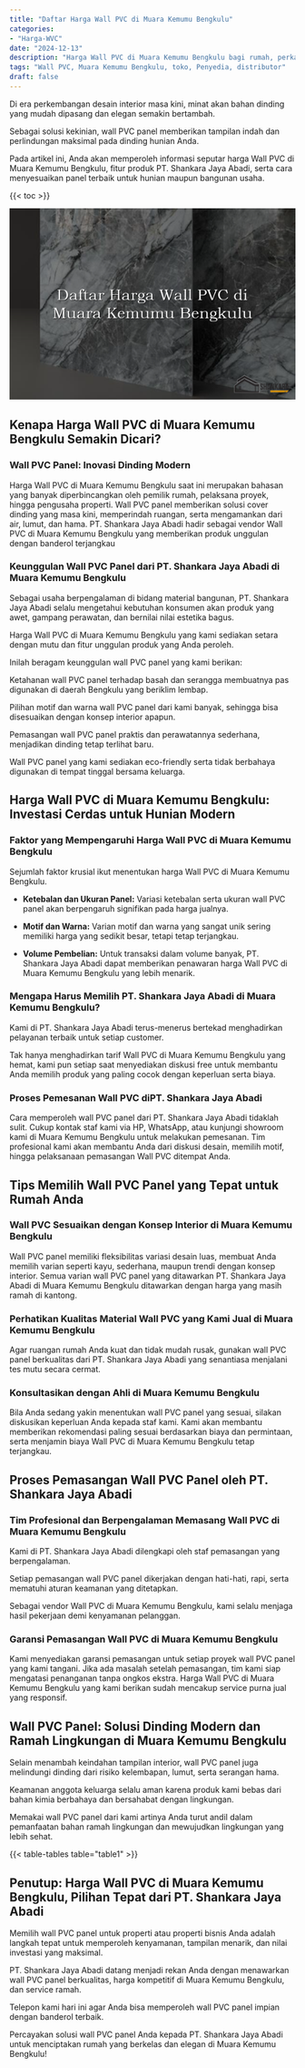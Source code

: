 ```yaml
---
title: "Daftar Harga Wall PVC di Muara Kemumu Bengkulu"
categories: 
- "Harga-WVC"
date: "2024-12-13"
description: "Harga Wall PVC di Muara Kemumu Bengkulu bagi rumah, perkantoran, serta toko. Produk terbaik, variasi motif, variasi warna menarik, dengan layanan penempatan dikerjakan oleh tim ahli dan kepastian resmi!|Layanan penyediaan Wall PVC di Muara Kemumu Bengkulu bagi keperluan hunian, kantor, atau toko, dengan panel berkualitas dan pemasangan oleh tim profesional serta kepastian resmi.|Solusi Wall PVC di Muara Kemumu Bengkulu yang terpercaya bagi rumah, office, dan gerai, dengan produk terbaik dan instalasi oleh tim berpengalaman dan kepastian resmi.|Distribusi Wall PVC di Muara Kemumu Bengkulu untuk hunian, perkantoran, serta toko, dengan produk unggulan dan penempatan oleh tim profesional, lengkap dengan kepastian resmi.}"
tags: "Wall PVC, Muara Kemumu Bengkulu, toko, Penyedia, distributor"
draft: false
---
```


Di era perkembangan desain interior masa kini, minat akan bahan dinding yang mudah dipasang dan elegan semakin bertambah.

Sebagai solusi kekinian, wall PVC panel memberikan tampilan indah dan perlindungan maksimal pada dinding hunian Anda.

Pada artikel ini, Anda akan memperoleh informasi seputar harga Wall PVC di Muara Kemumu Bengkulu, fitur produk PT. Shankara Jaya Abadi, serta cara menyesuaikan panel terbaik untuk hunian maupun bangunan usaha.

{{< toc >}}

![Daftar Harga Wall PVC di Muara Kemumu Bengkulu](/images/Harga-WVC/Daftar-Harga-Wall-PVC-di-Muara-Kemumu-Bengkulu.png)


## Kenapa Harga Wall PVC di Muara Kemumu Bengkulu Semakin Dicari?

### Wall PVC Panel: Inovasi Dinding Modern

Harga Wall PVC di Muara Kemumu Bengkulu saat ini merupakan bahasan yang banyak diperbincangkan oleh pemilik rumah, pelaksana proyek, hingga pengusaha properti. Wall PVC panel memberikan solusi cover dinding yang masa kini, memperindah ruangan, serta mengamankan dari air, lumut, dan hama. PT. Shankara Jaya Abadi hadir sebagai vendor Wall PVC di Muara Kemumu Bengkulu yang memberikan produk unggulan dengan banderol terjangkau

### Keunggulan Wall PVC Panel dari PT. Shankara Jaya Abadi di Muara Kemumu Bengkulu

Sebagai usaha berpengalaman di bidang material bangunan, PT. Shankara Jaya Abadi selalu mengetahui kebutuhan konsumen akan produk yang awet, gampang perawatan, dan bernilai nilai estetika bagus.

Harga Wall PVC di Muara Kemumu Bengkulu yang kami sediakan setara dengan mutu dan fitur unggulan produk yang Anda peroleh.

Inilah beragam keunggulan wall PVC panel yang kami berikan:

Ketahanan wall PVC panel terhadap basah dan serangga membuatnya pas digunakan di daerah Bengkulu yang beriklim lembap.

Pilihan motif dan warna wall PVC panel dari kami banyak, sehingga bisa disesuaikan dengan konsep interior apapun.

Pemasangan wall PVC panel praktis dan perawatannya sederhana, menjadikan dinding tetap terlihat baru.

Wall PVC panel yang kami sediakan eco-friendly serta tidak berbahaya digunakan di tempat tinggal bersama keluarga.

## Harga Wall PVC di Muara Kemumu Bengkulu: Investasi Cerdas untuk Hunian Modern

### Faktor yang Mempengaruhi Harga Wall PVC di Muara Kemumu Bengkulu

Sejumlah faktor krusial ikut menentukan harga Wall PVC di Muara Kemumu Bengkulu.

- **Ketebalan dan Ukuran Panel:** Variasi ketebalan serta ukuran wall PVC panel akan berpengaruh signifikan pada harga jualnya.

- **Motif dan Warna:** Varian motif dan warna yang sangat unik sering memiliki harga yang sedikit besar, tetapi tetap terjangkau.

- **Volume Pembelian:** Untuk transaksi dalam volume banyak, PT. Shankara Jaya Abadi dapat memberikan penawaran harga Wall PVC di Muara Kemumu Bengkulu yang lebih menarik.

### Mengapa Harus Memilih PT. Shankara Jaya Abadi di Muara Kemumu Bengkulu?

Kami di PT. Shankara Jaya Abadi terus-menerus bertekad menghadirkan pelayanan terbaik untuk setiap customer.

Tak hanya menghadirkan tarif Wall PVC di Muara Kemumu Bengkulu yang hemat, kami pun setiap saat menyediakan diskusi free untuk membantu Anda memilih produk yang paling cocok dengan keperluan serta biaya.

### Proses Pemesanan Wall PVC diPT. Shankara Jaya Abadi

Cara memperoleh wall PVC panel dari PT. Shankara Jaya Abadi tidaklah sulit. Cukup kontak staf kami via HP, WhatsApp, atau kunjungi showroom kami di Muara Kemumu Bengkulu untuk melakukan pemesanan. Tim profesional kami akan membantu Anda dari diskusi desain, memilih motif, hingga pelaksanaan pemasangan Wall PVC ditempat Anda.

## Tips Memilih Wall PVC Panel yang Tepat untuk Rumah Anda

### Wall PVC Sesuaikan dengan Konsep Interior di Muara Kemumu Bengkulu

Wall PVC panel memiliki fleksibilitas variasi desain luas, membuat Anda memilih varian seperti kayu, sederhana, maupun trendi dengan konsep interior. Semua varian wall PVC panel yang ditawarkan PT. Shankara Jaya Abadi di Muara Kemumu Bengkulu ditawarkan dengan harga yang masih ramah di kantong.

### Perhatikan Kualitas Material Wall PVC yang Kami Jual di Muara Kemumu Bengkulu

Agar ruangan rumah Anda kuat dan tidak mudah rusak, gunakan wall PVC panel berkualitas dari PT. Shankara Jaya Abadi yang senantiasa menjalani tes mutu secara cermat.

### Konsultasikan dengan Ahli di Muara Kemumu Bengkulu

Bila Anda sedang yakin menentukan wall PVC panel yang sesuai, silakan diskusikan keperluan Anda kepada staf kami. Kami akan membantu memberikan rekomendasi paling sesuai berdasarkan biaya dan permintaan, serta menjamin biaya Wall PVC di Muara Kemumu Bengkulu tetap terjangkau.

## Proses Pemasangan Wall PVC Panel oleh PT. Shankara Jaya Abadi

### Tim Profesional dan Berpengalaman Memasang Wall PVC di Muara Kemumu Bengkulu

Kami di PT. Shankara Jaya Abadi dilengkapi oleh staf pemasangan yang berpengalaman.

Setiap pemasangan wall PVC panel dikerjakan dengan hati-hati, rapi, serta mematuhi aturan keamanan yang ditetapkan.

Sebagai vendor Wall PVC di Muara Kemumu Bengkulu, kami selalu menjaga hasil pekerjaan demi kenyamanan pelanggan.

### Garansi Pemasangan Wall PVC di Muara Kemumu Bengkulu

Kami menyediakan garansi pemasangan untuk setiap proyek wall PVC panel yang kami tangani. Jika ada masalah setelah pemasangan, tim kami siap mengatasi penanganan tanpa ongkos ekstra. Harga Wall PVC di Muara Kemumu Bengkulu yang kami berikan sudah mencakup service purna jual yang responsif.

## Wall PVC Panel: Solusi Dinding Modern dan Ramah Lingkungan di Muara Kemumu Bengkulu

Selain menambah keindahan tampilan interior, wall PVC panel juga melindungi dinding dari risiko kelembapan, lumut, serta serangan hama.

Keamanan anggota keluarga selalu aman karena produk kami bebas dari bahan kimia berbahaya dan bersahabat dengan lingkungan.

Memakai wall PVC panel dari kami artinya Anda turut andil dalam pemanfaatan bahan ramah lingkungan dan mewujudkan lingkungan yang lebih sehat.

{{< table-tables table="table1" >}}

## Penutup: Harga Wall PVC di Muara Kemumu Bengkulu, Pilihan Tepat dari PT. Shankara Jaya Abadi

Memilih wall PVC panel untuk properti atau properti bisnis Anda adalah langkah tepat untuk memperoleh kenyamanan, tampilan menarik, dan nilai investasi yang maksimal.

PT. Shankara Jaya Abadi datang menjadi rekan Anda dengan menawarkan wall PVC panel berkualitas, harga kompetitif di Muara Kemumu Bengkulu, dan service ramah.

Telepon kami hari ini agar Anda bisa memperoleh wall PVC panel impian dengan banderol terbaik.

Percayakan solusi wall PVC panel Anda kepada PT. Shankara Jaya Abadi untuk menciptakan rumah yang berkelas dan elegan di Muara Kemumu Bengkulu!